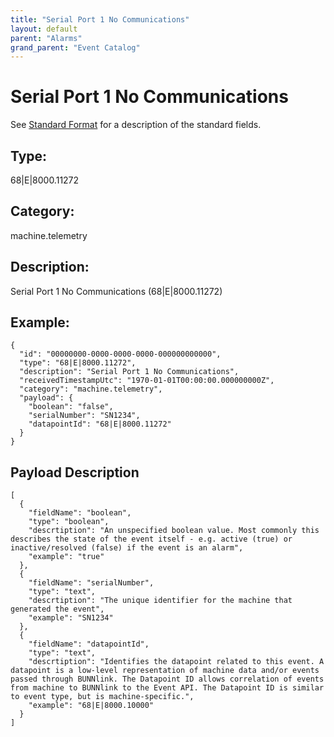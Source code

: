 ```yaml
---
title: "Serial Port 1 No Communications"
layout: default
parent: "Alarms"
grand_parent: "Event Catalog"
---
```


# Serial Port 1 No Communications

See [Standard Format](/event-subscriptions/event-format) for a description of the standard fields.

## Type:

68\|E\|8000.11272

## Category:

machine.telemetry

## Description: 

Serial Port 1 No Communications (68\|E\|8000.11272)

## Example:

```
{
  "id": "00000000-0000-0000-0000-000000000000",
  "type": "68|E|8000.11272",
  "description": "Serial Port 1 No Communications",
  "receivedTimestampUtc": "1970-01-01T00:00:00.000000000Z",
  "category": "machine.telemetry",
  "payload": {
    "boolean": "false",
    "serialNumber": "SN1234",
    "datapointId": "68|E|8000.11272"
  }
}
```

## Payload Description

```
[
  {
    "fieldName": "boolean",
    "type": "boolean",
    "descrtiption": "An unspecified boolean value. Most commonly this describes the state of the event itself - e.g. active (true) or inactive/resolved (false) if the event is an alarm",
    "example": "true"
  },
  {
    "fieldName": "serialNumber",
    "type": "text",
    "descrtiption": "The unique identifier for the machine that generated the event",
    "example": "SN1234"
  },
  {
    "fieldName": "datapointId",
    "type": "text",
    "descrtiption": "Identifies the datapoint related to this event. A datapoint is a low-level representation of machine data and/or events passed through BUNNlink. The Datapoint ID allows correlation of events from machine to BUNNlink to the Event API. The Datapoint ID is similar to event type, but is machine-specific.",
    "example": "68|E|8000.10000"
  }
]
```

